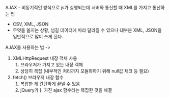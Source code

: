 AJAX - 비동기적인 방식으로 js가 실행되는데 서버와 통신할 때 XML를 가지고 통신하는 법

- CSV, XML, JSON
- 무엇을 쓸지는 상황, 넘길 데이터에 따라 달라질 수 있으나 대부분 XML, JSON을 일반적으로 많이 쓰게 된다.


AJAX를 사용하는 법 -> 
1. XMLHttpRequest 내장 객체 사용
   1. 브라우저가 가지고 있는 내장 객체
   2. 상당히 복잡 (내부적인 처리까지 모듈화하기 위해 null값 체크 등 필요)
2. fetch() 브라우저 내장 함수
   1. 복잡한 게 간단하게 끝낼 수 있음
   2. jQuery가ㅏ 가진 ajax 함수라는 복잡한 것을 해결